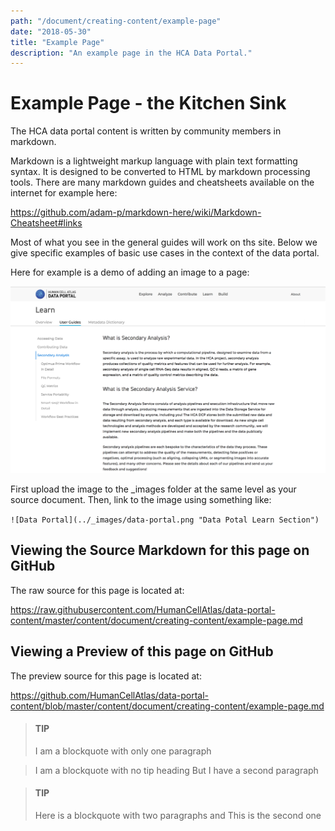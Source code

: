 ```yaml
---
path: "/document/creating-content/example-page"
date: "2018-05-30"
title: "Example Page"
description: "An example page in the HCA Data Portal."
---
```


# Example Page - the Kitchen Sink
 
The HCA data portal content is written by community members in markdown.

Markdown is a lightweight markup language with plain text formatting syntax. It is designed to be converted to HTML by markdown processing tools. There are many markdown guides and cheatsheets available on the internet for example here: 

https://github.com/adam-p/markdown-here/wiki/Markdown-Cheatsheet#links

Most of what you see in the general guides will work on ths site. Below we give specific examples of basic use cases in the context of the data portal.

Here for example is a demo of adding an image to a page:

![Data Portal](../_images/data-portal.png "Data Portal Learn Section")

First upload the image to the _images folder at the same level as your source document.
Then, link to the image using something like:

```![Data Portal](../_images/data-portal.png "Data Potal Learn Section")```

## Viewing the Source Markdown for this page on GitHub

The raw source for this page is located at:

https://raw.githubusercontent.com/HumanCellAtlas/data-portal-content/master/content/document/creating-content/example-page.md

## Viewing a Preview of this page on GitHub

The preview source for this page is located at:

https://github.com/HumanCellAtlas/data-portal-content/blob/master/content/document/creating-content/example-page.md

>#### TIP
>I am a blockquote with only one paragraph

>I am a blockquote with no tip heading
>But I have a second paragraph

>#### TIP
>Here is a blockquote with two paragraphs and
>This is the second one
